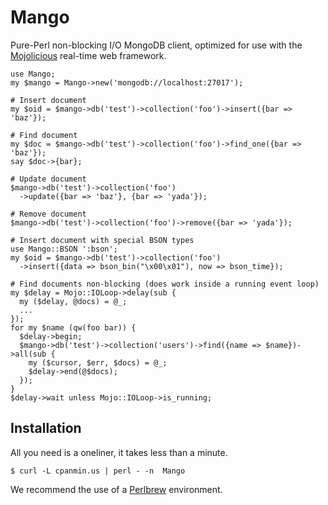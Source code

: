 
# Mango

  Pure-Perl non-blocking I/O MongoDB client, optimized for use with the
  [Mojolicious](http://mojolicio.us) real-time web framework.

    use Mango;
    my $mango = Mango->new('mongodb://localhost:27017');

    # Insert document
    my $oid = $mango->db('test')->collection('foo')->insert({bar => 'baz'});

    # Find document
    my $doc = $mango->db('test')->collection('foo')->find_one({bar => 'baz'});
    say $doc->{bar};

    # Update document
    $mango->db('test')->collection('foo')
      ->update({bar => 'baz'}, {bar => 'yada'});

    # Remove document
    $mango->db('test')->collection('foo')->remove({bar => 'yada'});

    # Insert document with special BSON types
    use Mango::BSON ':bson';
    my $oid = $mango->db('test')->collection('foo')
      ->insert({data => bson_bin("\x00\x01"), now => bson_time});

    # Find documents non-blocking (does work inside a running event loop)
    my $delay = Mojo::IOLoop->delay(sub {
      my ($delay, @docs) = @_;
      ...
    });
    for my $name (qw(foo bar)) {
      $delay->begin;
      $mango->db('test')->collection('users')->find({name => $name})->all(sub {
        my ($cursor, $err, $docs) = @_;
        $delay->end(@$docs);
      });
    }
    $delay->wait unless Mojo::IOLoop->is_running;

## Installation

  All you need is a oneliner, it takes less than a minute.

    $ curl -L cpanmin.us | perl - -n  Mango

  We recommend the use of a [Perlbrew](http://perlbrew.pl) environment.
